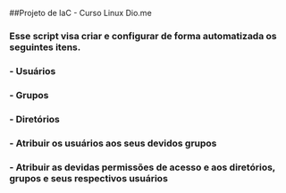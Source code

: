 ##Projeto de IaC - Curso Linux Dio.me
### Esse script visa criar e configurar de forma automatizada os seguintes itens.
### - Usuários
### - Grupos
### - Diretórios
### - Atribuir os usuários aos seus devidos grupos
### - Atribuir as devidas permissões de acesso e aos diretórios, grupos e seus respectivos usuários
